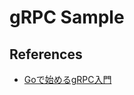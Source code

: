 # gRPC Sample

## References

+ [Goで始めるgRPC入門](https://qiita.com/marnie_ms4/items/4582a1a0db363fe246f3)
